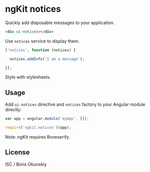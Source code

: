# ngKit notices

Quickly add disposable messages to your application.

```html
<div ui-notices></div>
```

Use `notices` service to display them.

```js
['notices', function (notices) {

  notices.addInfo('I am a message');

}];
```

Style with stylesheets.

## Usage

Add `ui-notices` directive and `notices` factory to your Angular
module directly:

```js
var app = angular.module('myApp', []);

require('ngkit.notices')(app);
```

Note: ngKit requires Browserify.

## License

ISC / Boris Okunskiy
